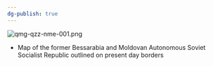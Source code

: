 ```yaml
---
dg-publish: true
---
```



![qmg-qzz-nme-001.png](https://maps.quickworld.com/maps/qmg/qmg-qzz-nme-001.png)
- Map of the former Bessarabia and Moldovan Autonomous Soviet Socialist Republic outlined on present day borders